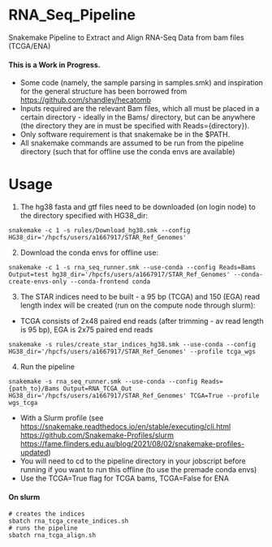 # RNA_Seq_Pipeline
Snakemake Pipeline to Extract and Align RNA-Seq Data from bam files (TCGA/ENA)

#### This is a Work in Progress.

* Some code (namely, the sample parsing in samples.smk) and inspiration for the general structure has been borrowed from https://github.com/shandley/hecatomb
* Inputs required are the relevant Bam files, which all must be placed in a certain directory - ideally in the Bams/ directory, but can be anywhere (the directory they are in must be specified with Reads={directory}).
* Only software requirement is that snakemake be in the $PATH.
* All snakemake commands are assumed to be run from the pipeline directory (such that for offline use the conda envs are available)

# Usage

1. The hg38 fasta and gtf files need to be downloaded (on login node) to the directory specified with HG38_dir:
```console
snakemake -c 1 -s rules/Download_hg38.smk --config HG38_dir='/hpcfs/users/a1667917/STAR_Ref_Genomes'
```

2. Download the conda envs for offline use:
```console
snakemake -c 1 -s rna_seq_runner.smk --use-conda --config Reads=Bams Output=test hg38_dir='/hpcfs/users/a1667917/STAR_Ref_Genomes' --conda-create-envs-only --conda-frontend conda
```

3. The STAR indices need to be built - a 95 bp (TCGA) and 150 (EGA) read length index will be created (run on the compute node through slurm):

* TCGA consists of 2x48 paired end reads (after trimming - av read length is 95 bp), EGA is 2x75 paired end reads

```console
snakemake -s rules/create_star_indices_hg38.smk --use-conda --config HG38_dir='/hpcfs/users/a1667917/STAR_Ref_Genomes' --profile tcga_wgs
```

4. Run the pipeline

```console
snakemake -s rna_seq_runner.smk --use-conda --config Reads={path_to}/Bams Output=RNA_TCGA_Out HG38_dir='/hpcfs/users/a1667917/STAR_Ref_Genomes' TCGA=True --profile wgs_tcga
```

* With a Slurm profile (see https://snakemake.readthedocs.io/en/stable/executing/cli.html https://github.com/Snakemake-Profiles/slurm https://fame.flinders.edu.au/blog/2021/08/02/snakemake-profiles-updated)
* You will need to cd to the pipeline directory in your jobscript before running if you want to run this offline (to use the premade conda envs)
* Use the TCGA=True flag for TCGA bams, TCGA=False for ENA

#### On slurm
```console
# creates the indices
sbatch rna_tcga_create_indices.sh
# runs the pipeline
sbatch rna_tcga_align.sh
```
